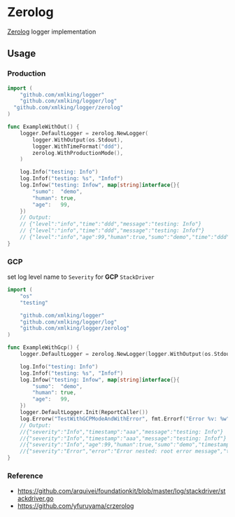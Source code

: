 # Zerolog

[Zerolog](https://github.com/rs/zerolog) logger implementation

## Usage

### Production

```go
import (
	"github.com/xmlking/logger"
	"github.com/xmlking/logger/log"
  "github.com/xmlking/logger/zerolog"
)

func ExampleWithOut() {
	logger.DefaultLogger = zerolog.NewLogger(
		logger.WithOutput(os.Stdout),
		logger.WithTimeFormat("ddd"),
		zerolog.WithProductionMode(),
	)

	log.Info("testing: Info")
	log.Infof("testing: %s", "Infof")
	log.Infow("testing: Infow", map[string]interface{}{
		"sumo":  "demo",
		"human": true,
		"age":   99,
	})
	// Output:
	// {"level":"info","time":"ddd","message":"testing: Info"}
	// {"level":"info","time":"ddd","message":"testing: Infof"}
	// {"level":"info","age":99,"human":true,"sumo":"demo","time":"ddd","message":"testing: Infow"}
}
```

### GCP

set log level name to `Severity` for __GCP__ `StackDriver`

```go
import (
	"os"
	"testing"

	"github.com/xmlking/logger"
	"github.com/xmlking/logger/log"
	"github.com/xmlking/logger/zerolog"
)

func ExampleWithGcp() {
	logger.DefaultLogger = zerolog.NewLogger(logger.WithOutput(os.Stdout), logger.WithTimeFormat("aaa"), zerolog.WithGCPMode())

	log.Info("testing: Info")
	log.Infof("testing: %s", "Infof")
	log.Infow("testing: Infow", map[string]interface{}{
		"sumo":  "demo",
		"human": true,
		"age":   99,
	})
	logger.DefaultLogger.Init(ReportCaller())
	log.Errorw("TestWithGCPModeAndWithError", fmt.Errorf("Error %v: %w", "nested", errors.New("root error message")))
	// Output:
	//{"severity":"Info","timestamp":"aaa","message":"testing: Info"}
	//{"severity":"Info","timestamp":"aaa","message":"testing: Infof"}
	//{"severity":"Info","age":99,"human":true,"sumo":"demo","timestamp":"aaa","message":"testing: Infow"}
	//{"severity":"Error","error":"Error nested: root error message","timestamp":"aaa","logging.googleapis.com/sourceLocation":{"file":"zerolog.go","line":"170","function":"github.com/xmlking/logger/zerolog.(*zeroLogger).Error"},"message":"TestWithGCPModeAndWithError"}
}

```

### Reference
- https://github.com/arquivei/foundationkit/blob/master/log/stackdriver/stackdriver.go
- https://github.com/yfuruyama/crzerolog